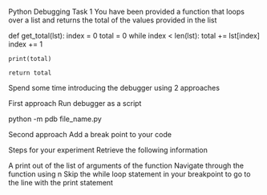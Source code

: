 Python Debugging
Task 1
You have been provided a function that loops over a list and returns the total of the values provided in the list

def get_total(lst):
index = 0
total = 0
while index < len(lst):
total += lst[index]
index += 1

    print(total)

    return total
Spend some time introducing the debugger using 2 approaches

First approach
Run debugger as a script

python -m pdb file_name.py

Second approach
Add a break point to your code

Steps for your experiment
Retrieve the following information

A print out of the list of arguments of the function
Navigate through the function using n
Skip the while loop statement in your breakpoint to go to the line with the print statement